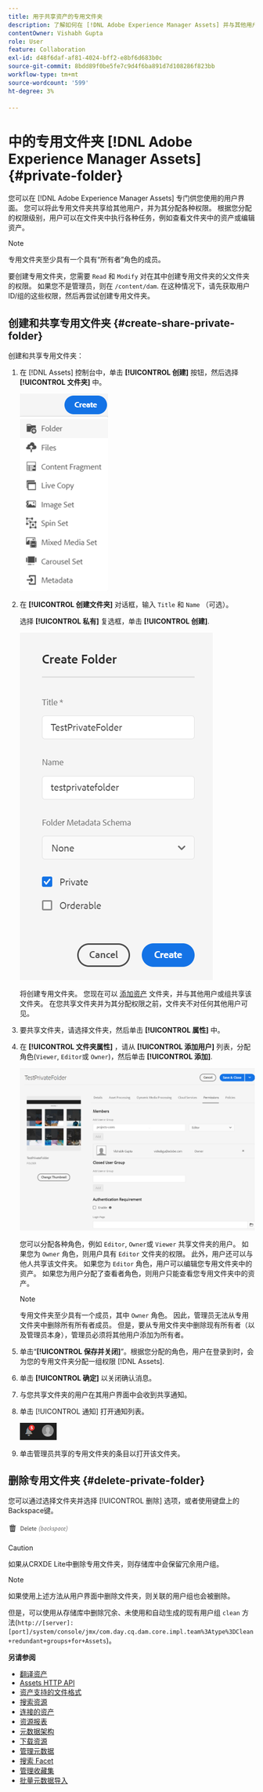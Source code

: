 ```yaml
---
title: 用于共享资产的专用文件夹
description: 了解如何在 [!DNL Adobe Experience Manager Assets] 并与其他用户共享，并为其分配各种权限。
contentOwner: Vishabh Gupta
role: User
feature: Collaboration
exl-id: d48f6daf-af81-4024-bff2-e8bf6d683b0c
source-git-commit: 8bdd89f0be5fe7c9d4f6ba891d7d108286f823bb
workflow-type: tm+mt
source-wordcount: '599'
ht-degree: 3%

---
```


# 中的专用文件夹 [!DNL Adobe Experience Manager Assets] {#private-folder}

您可以在 [!DNL Adobe Experience Manager Assets] 专门供您使用的用户界面。 您可以将此专用文件夹共享给其他用户，并为其分配各种权限。 根据您分配的权限级别，用户可以在文件夹中执行各种任务，例如查看文件夹中的资产或编辑资产。

>[!NOTE]
>
>专用文件夹至少具有一个具有“所有者”角色的成员。
>
>要创建专用文件夹，您需要 `Read` 和 `Modify` 对在其中创建专用文件夹的父文件夹的权限。 如果您不是管理员，则在 `/content/dam`. 在这种情况下，请先获取用户ID/组的这些权限，然后再尝试创建专用文件夹。

## 创建和共享专用文件夹  {#create-share-private-folder}

创建和共享专用文件夹：

1. 在 [!DNL Assets] 控制台中，单击 **[!UICONTROL 创建]** 按钮，然后选择 **[!UICONTROL 文件夹]** 中。

   ![创建资产文件夹](assets/create-folder.png)

1. 在 **[!UICONTROL 创建文件夹]** 对话框，输入 `Title` 和 `Name` （可选）。

   选择 **[!UICONTROL 私有]** 复选框，单击 **[!UICONTROL 创建]**.

   ![chlimage_1-413](assets/create-private-folder.png)

   将创建专用文件夹。 您现在可以 [添加资产](add-assets.md#upload-assets) 文件夹，并与其他用户或组共享该文件夹。 在您共享文件夹并为其分配权限之前，文件夹不对任何其他用户可见。

1. 要共享文件夹，请选择文件夹，然后单击 **[!UICONTROL 属性]** 中。

1. 在 **[!UICONTROL 文件夹属性]** ，请从 **[!UICONTROL 添加用户]** 列表，分配角色(`Viewer`, `Editor`或 `Owner`)，然后单击 **[!UICONTROL 添加]**.

   ![assign-user-group](assets/assign-permissions-private-folder.png)

   您可以分配各种角色，例如 `Editor`, `Owner`或 `Viewer` 共享文件夹的用户。 如果您为 `Owner` 角色，则用户具有 `Editor` 文件夹的权限。 此外，用户还可以与他人共享该文件夹。 如果您为 `Editor` 角色，用户可以编辑您专用文件夹中的资产。 如果您为用户分配了查看者角色，则用户只能查看您专用文件夹中的资产。

   >[!NOTE]
   >
   >专用文件夹至少具有一个成员，其中 `Owner` 角色。 因此，管理员无法从专用文件夹中删除所有所有者成员。 但是，要从专用文件夹中删除现有所有者（以及管理员本身），管理员必须将其他用户添加为所有者。

1. 单击“**[!UICONTROL 保存并关闭]**”。根据您分配的角色，用户在登录到时，会为您的专用文件夹分配一组权限 [!DNL Assets].
1. 单击 **[!UICONTROL 确定]** 以关闭确认消息。
1. 与您共享文件夹的用户在其用户界面中会收到共享通知。

1. 单击 [!UICONTROL 通知] 打开通知列表。

   ![通知](assets/notification-icon.png)

1. 单击管理员共享的专用文件夹的条目以打开该文件夹。

## 删除专用文件夹 {#delete-private-folder}

您可以通过选择文件夹并选择 [!UICONTROL 删除] 选项，或者使用键盘上的Backspace键。

![顶部菜单中的删除选项](assets/delete-option.png)

>[!CAUTION]
>
>如果从CRXDE Lite中删除专用文件夹，则存储库中会保留冗余用户组。

>[!NOTE]
>
>如果使用上述方法从用户界面中删除文件夹，则关联的用户组也会被删除。
>
>但是，可以使用从存储库中删除冗余、未使用和自动生成的现有用户组 `clean` 方法(`http://[server]:[port]/system/console/jmx/com.day.cq.dam.core.impl.team%3Atype%3DClean+redundant+groups+for+Assets`)。

**另请参阅**

* [翻译资产](translate-assets.md)
* [Assets HTTP API](mac-api-assets.md)
* [资产支持的文件格式](file-format-support.md)
* [搜索资源](search-assets.md)
* [连接的资产](use-assets-across-connected-assets-instances.md)
* [资源报表](asset-reports.md)
* [元数据架构](metadata-schemas.md)
* [下载资源](download-assets-from-aem.md)
* [管理元数据](manage-metadata.md)
* [搜索 Facet](search-facets.md)
* [管理收藏集](manage-collections.md)
* [批量元数据导入](metadata-import-export.md)

